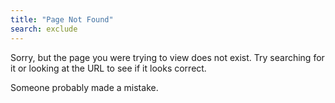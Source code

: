 ```yaml
---
title: "Page Not Found"
search: exclude
---  
```


Sorry, but the page you were trying to view does not exist. Try searching for it or looking at the URL to see if it looks correct.

Someone probably made a mistake.
